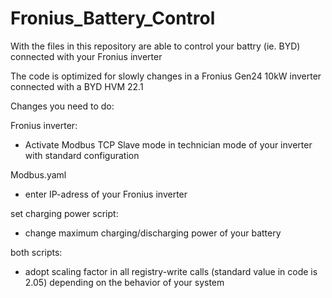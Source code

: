 # Fronius_Battery_Control
With the files in this repository are able to control your battry (ie. BYD) connected with your Fronius inverter

The code is optimized for slowly changes in a Fronius Gen24 10kW inverter connected with a BYD HVM 22.1

Changes you need to do:

Fronius inverter:
* Activate Modbus TCP Slave mode in technician mode of your inverter with standard configuration

Modbus.yaml
* enter IP-adress of your Fronius inverter

set charging power script:
* change maximum charging/discharging power of your battery

both scripts:
* adopt scaling factor in all registry-write calls (standard value in code is 2.05) depending on the behavior of your system

